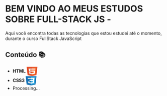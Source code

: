 # BEM VINDO AO MEUS ESTUDOS SOBRE FULL-STACK JS -

<p>Aqui você encontra todas as tecnologias que estou estudei até o momento, durante o curso FullStack JavaScript</p>

## Conteúdo 📚
<ul>
  <li><strong>HTML<img align="center" alt="HTML logo" height="30" width="40" src="https://raw.githubusercontent.com/devicons/devicon/master/icons/html5/html5-original.svg"></strong></li>
  <li><strong>CSS3<img align="center" alt="CSS logo" height="30" width="40" src="https://raw.githubusercontent.com/devicons/devicon/master/icons/css3/css3-original.svg"></strong></li>
  <li>Processing...</li>
</ul>
